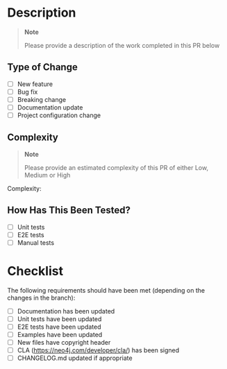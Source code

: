 # Description

> **Note**
>
> Please provide a description of the work completed in this PR below
>
>


## Type of Change
- [ ] New feature
- [ ] Bug fix
- [ ] Breaking change
- [ ] Documentation update
- [ ] Project configuration change

## Complexity

> **Note**
>
> Please provide an estimated complexity of this PR of either Low, Medium or High
>
>

Complexity:

## How Has This Been Tested?
- [ ] Unit tests
- [ ] E2E tests
- [ ] Manual tests

# Checklist

The following requirements should have been met (depending on the changes in the branch):

- [ ] Documentation has been updated
- [ ] Unit tests have been updated
- [ ] E2E tests have been updated
- [ ] Examples have been updated
- [ ] New files have copyright header
- [ ] CLA (https://neo4j.com/developer/cla/) has been signed
- [ ] CHANGELOG.md updated if appropriate
